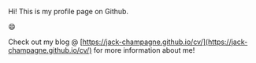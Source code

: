 Hi! This is my profile page on Github.

😄

Check out my blog @ [https://jack-champagne.github.io/cv/](https://jack-champagne.github.io/cv/) for more information about me!